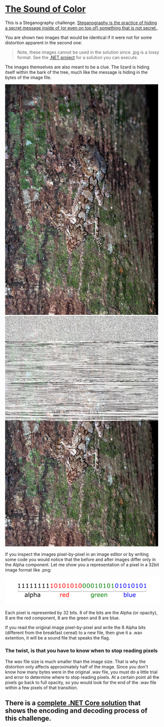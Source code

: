 # [The Sound of Color](https://gsccctf.azurewebsites.net/Challenges)

This is a Steganography challenge. [Steganography is the practice of hiding a secret message inside of (or even on top of) something that is not secret.](https://www.comptia.org/blog/what-is-steganography).

You are shown two images that would be identical if it were not for some distortion apparent in the second one:
> Note, these images cannot be used in the solution since .jpg is a lossy format. See the [.NET project](./Code) for a solution you can execute. 

The images themselves are also meant to be a clue. The lizard is hiding itself within the bark of the tree, much like the message is hiding in the bytes of the image file.

![](before.jpg) ![](after.jpg)

If you inspect the images pixel-by-pixel in an image editor or by writing some code you would notice that the before and after images differ only in the Alpha component. Let me show you a representation of a pixel in a 32bit image format like .png:

![](argbimage.png)

Each pixel is represented by 32 bits. 8 of the bits are the Alpha (or opacity), 8 are the red component, 8 are the green and 8 are blue.

If you read the original image pixel-by-pixel and write the 8 Alpha bits (different from the breakfast cereal) to a new file, then give it a .wav extention, it will be a sound file that speaks the flag. 

### The twist, is that you have to know when to stop reading pixels

The wav file size is much smaller than the image size. That is why the distortion only affects approximately half of the image. Since you don't know how many bytes were in the original .wav file, you must do a little trial and error to determine where to stop reading pixels. At a certain point all the pixels go back to full opacity, so you would look for the end of the .wav file within a few pixels of that transition.

## There is a [complete .NET Core solution](./Code) that shows the encoding and decoding process of this challenge.